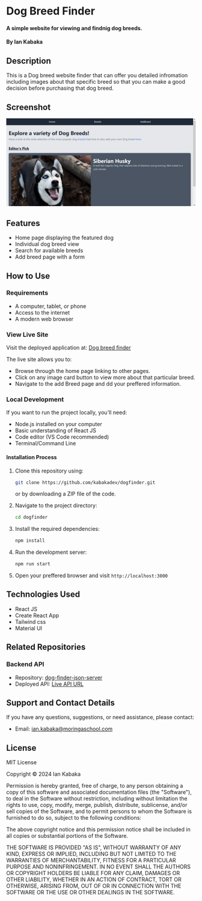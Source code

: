 # Dog Breed Finder

#### A simple website for viewing and findnig dog breeds.

#### By **Ian Kabaka**

## Description

This is a Dog breed website finder that can offer you detailed infromation including images about that specific breed so that you can make a good decision before purchasing that dog breed.

## Screenshot

![Dog Breed finder home page](./src/assets/screenshotDog.PNG)

## Features

- Home page displaying the featured dog
- Individual dog breed view
- Search for available breeds
- Add breed page with a form

## How to Use

### Requirements

- A computer, tablet, or phone
- Access to the internet
- A modern web browser

### View Live Site

Visit the deployed application at: [Dog breed finder](https://dogsfinder.netlify.app)

The live site allows you to:

- Browse through the home page linking to other pages.
- Click on any image card button to view more about that particular breed.
- Navigate to the add Breed page and dd your preffered information.

### Local Development

If you want to run the project locally, you'll need:

- Node.js installed on your computer
- Basic understanding of React JS
- Code editor (VS Code recommended)
- Terminal/Command Line

#### Installation Process

1. Clone this repository using:

   ```bash
   git clone https://github.com/kabakadev/dogfinder.git
   ```

   or by downloading a ZIP file of the code.

2. Navigate to the project directory:

   ```bash
   cd dogfinder
   ```

3. Install the required dependencies:

   ```bash
   npm install
   ```

4. Run the development server:

   ```bash
   npm run start
   ```

5. Open your preffered browser and visit `http://localhost:3000`

## Technologies Used

- React JS
- Create React App
- Tailwind css
- Material UI

## Related Repositories

### Backend API

- Repository: [dog-finder-json-server](https://github.com/kabakadev/dog-finder-json-server.git)
- Deployed API: [Live API URL](https://dog-finder-json-server.onrender.com)

## Support and Contact Details

If you have any questions, suggestions, or need assistance, please contact:

- Email: <ian.kabaka@moringaschool.com>

## License

MIT License

Copyright &copy; 2024 Ian Kabaka

Permission is hereby granted, free of charge, to any person obtaining a copy of this software and associated documentation files (the "Software"), to deal in the Software without restriction, including without limitation the rights to use, copy, modify, merge, publish, distribute, sublicense, and/or sell copies of the Software, and to permit persons to whom the Software is furnished to do so, subject to the following conditions:

The above copyright notice and this permission notice shall be included in all copies or substantial portions of the Software.

THE SOFTWARE IS PROVIDED "AS IS", WITHOUT WARRANTY OF ANY KIND, EXPRESS OR IMPLIED, INCLUDING BUT NOT LIMITED TO THE WARRANTIES OF MERCHANTABILITY, FITNESS FOR A PARTICULAR PURPOSE AND NONINFRINGEMENT. IN NO EVENT SHALL THE AUTHORS OR COPYRIGHT HOLDERS BE LIABLE FOR ANY CLAIM, DAMAGES OR OTHER LIABILITY, WHETHER IN AN ACTION OF CONTRACT, TORT OR OTHERWISE, ARISING FROM, OUT OF OR IN CONNECTION WITH THE SOFTWARE OR THE USE OR OTHER DEALINGS IN THE SOFTWARE.
